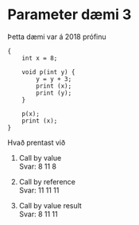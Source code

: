 # Parameter dæmi 3

Þetta dæmi var á 2018 prófinu

```
{
    int x = 8;

    void p(int y) {
        y = y + 3;
        print (x);
        print (y);
    }

    p(x);
    print (x);
}
```


Hvað prentast við 
1. Call by value    
    Svar: 8 11 8

2. Call by reference    
    Svar: 11 11 11

3. Call by value result    
    Svar: 8 11 11